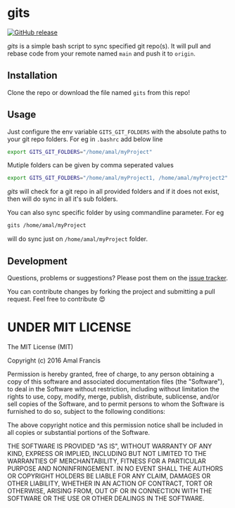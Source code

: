 gits
========
[![GitHub release](https://img.shields.io/github/release/amalfra/gits.svg)](https://github.com/amalfra/gits/releases)

*gits* is a simple bash script to sync specified git repo(s). It will pull and rebase code from your remote named `main` and push it to `origin`.

## Installation
Clone the repo or download the file named `gits` from this repo!

## Usage
Just configure the env variable `GITS_GIT_FOLDERS` with the absolute paths to your git repo folders. For eg in `.bashrc` add below line
```sh
export GITS_GIT_FOLDERS="/home/amal/myProject"
```
Mutiple folders can be given by comma seperated values
```sh
export GITS_GIT_FOLDERS="/home/amal/myProject1, /home/amal/myProject2"
```
*gits* will check for a git repo in all provided folders and if it does not exist, then will do sync in all it's sub folders. 

You can also sync specific folder by using commandline parameter. For eg
```sh
gits /home/amal/myProject
```
will do sync just on ```/home/amal/myProject``` folder.

## Development
Questions, problems or suggestions? Please post them on the [issue tracker](https://github.com/amalfra/gits/issues).

You can contribute changes by forking the project and submitting a pull request. Feel free to contribute :heart_eyes:

UNDER MIT LICENSE
=================

The MIT License (MIT)

Copyright (c) 2016 Amal Francis

Permission is hereby granted, free of charge, to any person obtaining a copy of this software and associated documentation files (the "Software"), to deal in the Software without restriction, including without limitation the rights to use, copy, modify, merge, publish, distribute, sublicense, and/or sell copies of the Software, and to permit persons to whom the Software is furnished to do so, subject to the following conditions:

The above copyright notice and this permission notice shall be included in all copies or substantial portions of the Software.

THE SOFTWARE IS PROVIDED "AS IS", WITHOUT WARRANTY OF ANY KIND, EXPRESS OR IMPLIED, INCLUDING BUT NOT LIMITED TO THE WARRANTIES OF MERCHANTABILITY, FITNESS FOR A PARTICULAR PURPOSE AND NONINFRINGEMENT. IN NO EVENT SHALL THE AUTHORS OR COPYRIGHT HOLDERS BE LIABLE FOR ANY CLAIM, DAMAGES OR OTHER LIABILITY, WHETHER IN AN ACTION OF CONTRACT, TORT OR OTHERWISE, ARISING FROM, OUT OF OR IN CONNECTION WITH THE SOFTWARE OR THE USE OR OTHER DEALINGS IN THE SOFTWARE.

